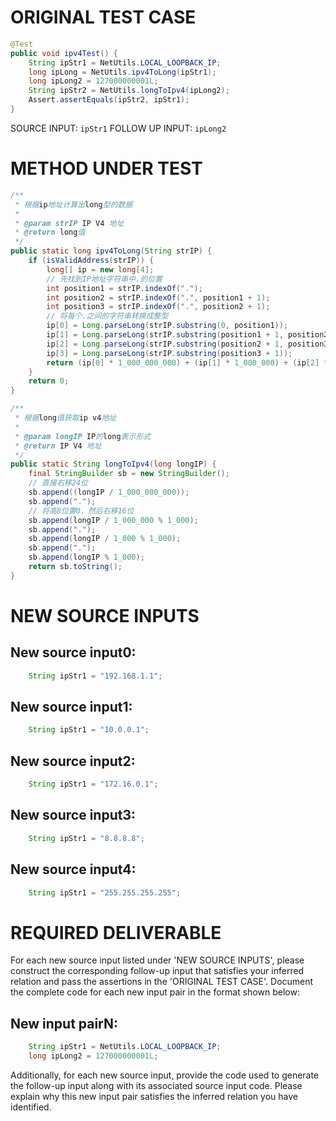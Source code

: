 # ORIGINAL TEST CASE
```java
@Test
public void ipv4Test() {
    String ipStr1 = NetUtils.LOCAL_LOOPBACK_IP;
    long ipLong = NetUtils.ipv4ToLong(ipStr1);
    long ipLong2 = 127000000001L;
    String ipStr2 = NetUtils.longToIpv4(ipLong2);
    Assert.assertEquals(ipStr2, ipStr1);
}

```
SOURCE INPUT: `ipStr1`
FOLLOW UP INPUT: `ipLong2`


# METHOD UNDER TEST
```java
/**
 * 根据ip地址计算出long型的数据
 *
 * @param strIP IP V4 地址
 * @return long值
 */
public static long ipv4ToLong(String strIP) {
    if (isValidAddress(strIP)) {
        long[] ip = new long[4];
        // 先找到IP地址字符串中.的位置
        int position1 = strIP.indexOf(".");
        int position2 = strIP.indexOf(".", position1 + 1);
        int position3 = strIP.indexOf(".", position2 + 1);
        // 将每个.之间的字符串转换成整型
        ip[0] = Long.parseLong(strIP.substring(0, position1));
        ip[1] = Long.parseLong(strIP.substring(position1 + 1, position2));
        ip[2] = Long.parseLong(strIP.substring(position2 + 1, position3));
        ip[3] = Long.parseLong(strIP.substring(position3 + 1));
        return (ip[0] * 1_000_000_000) + (ip[1] * 1_000_000) + (ip[2] * 1_000) + ip[3];
    }
    return 0;
}

/**
 * 根据long值获取ip v4地址
 *
 * @param longIP IP的long表示形式
 * @return IP V4 地址
 */
public static String longToIpv4(long longIP) {
    final StringBuilder sb = new StringBuilder();
    // 直接右移24位
    sb.append((longIP / 1_000_000_000));
    sb.append(".");
    // 将高8位置0，然后右移16位
    sb.append(longIP / 1_000_000 % 1_000);
    sb.append(".");
    sb.append(longIP / 1_000 % 1_000);
    sb.append(".");
    sb.append(longIP % 1_000);
    return sb.toString();
}

```


# NEW SOURCE INPUTS
## New source input0:
```java
    String ipStr1 = "192.168.1.1";
```

## New source input1:
```java
    String ipStr1 = "10.0.0.1";
```

## New source input2:
```java
    String ipStr1 = "172.16.0.1";
```

## New source input3:
```java
    String ipStr1 = "8.8.8.8";
```

## New source input4:
```java
    String ipStr1 = "255.255.255.255";
```



# REQUIRED DELIVERABLE
For each new source input listed under 'NEW SOURCE INPUTS', please construct the corresponding follow-up input that satisfies your inferred relation and pass the assertions in the 'ORIGINAL TEST CASE'. Document the complete code for each new input pair in the format shown below:
## New input pairN:
```java
    String ipStr1 = NetUtils.LOCAL_LOOPBACK_IP;
    long ipLong2 = 127000000001L;
```

Additionally, for each new source input, provide the code used to generate the follow-up input along with its associated source input code. Please explain why this new input pair satisfies the inferred relation you have identified.